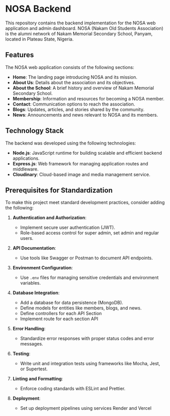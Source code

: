 # NOSA Backend

This repository contains the backend implementation for the NOSA web application and admin dashboard. NOSA (Nakam Old Students Association) is the alumni network of Nakam Memorial Secondary School, Panyam, located in Plateau State, Nigeria.

## Features

The NOSA web application consists of the following sections:
- **Home**: The landing page introducing NOSA and its mission.
- **About Us**: Details about the association and its objectives.
- **About the School**: A brief history and overview of Nakam Memorial Secondary School.
- **Membership**: Information and resources for becoming a NOSA member.
- **Contact**: Communication options to reach the association.
- **Blogs**: Updates, articles, and stories shared by the community.
- **News**: Announcements and news relevant to NOSA and its members.

## Technology Stack

The backend was developed using the following technologies:
- **Node.js**: JavaScript runtime for building scalable and efficient backend applications.
- **Express.js**: Web framework for managing application routes and middleware.
- **Cloudinary**: Cloud-based image and media management service.

## Prerequisites for Standardization

To make this project meet standard development practices, consider adding the following:

1. **Authentication and Authorization**:
   - Implement secure user authentication (JWT).
   - Role-based access control for super admin, set admin and regular users.

2. **API Documentation**:
   - Use tools like Swagger or Postman to document API endpoints.

3. **Environment Configuration**:
   - Use `.env` files for managing sensitive credentials and environment variables.

4. **Database Integration**:
   - Add a database for data persistence (MongoDB).
   - Define models for entities like members, blogs, and news.
   - Define controllers for each API Section
   - Implement route for each section API

5. **Error Handling**:
   - Standardize error responses with proper status codes and error messages.

6. **Testing**:
   - Write unit and integration tests using frameworks like Mocha, Jest, or Supertest.

7. **Linting and Formatting**:
   - Enforce coding standards with ESLint and Prettier.

8. **Deployment**:
   - Set up deployment pipelines using services Render and Vercel


